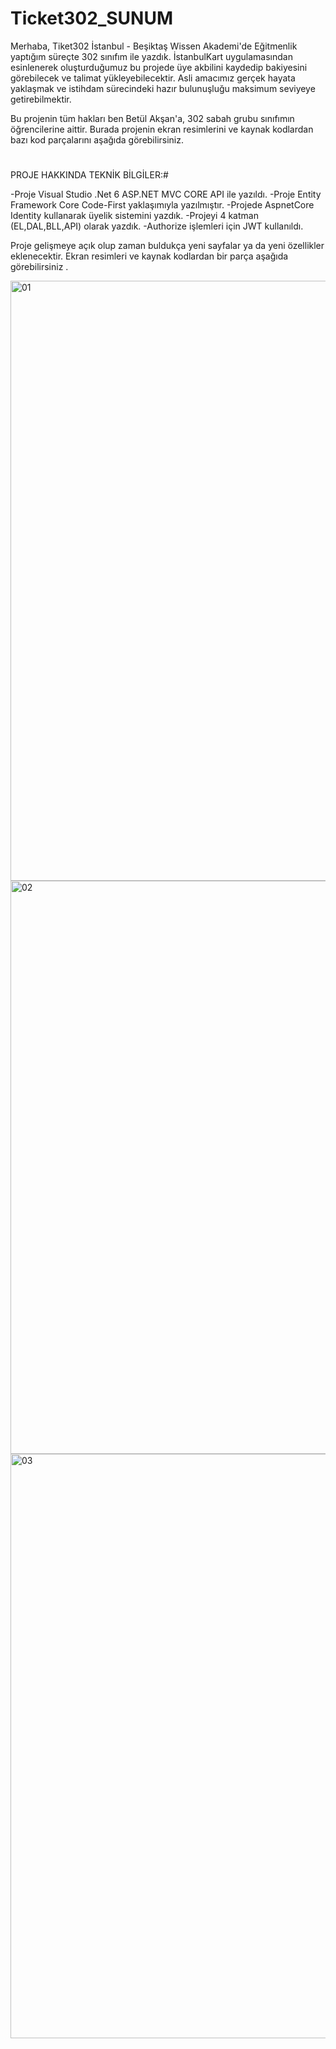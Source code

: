 # Ticket302_SUNUM

Merhaba, Tiket302 İstanbul - Beşiktaş Wissen Akademi'de Eğitmenlik yaptığım süreçte 302 sınıfım ile yazdık. İstanbulKart uygulamasından esinlenerek oluşturduğumuz bu projede üye akbilini kaydedip bakiyesini görebilecek ve talimat yükleyebilecektir. Asli amacımız gerçek hayata yaklaşmak ve istihdam sürecindeki hazır bulunuşluğu maksimum seviyeye getirebilmektir.

Bu projenin tüm hakları ben Betül Akşan'a, 302 sabah grubu sınıfımın öğrencilerine aittir. Burada projenin ekran resimlerini ve kaynak kodlardan bazı kod parçalarını aşağıda görebilirsiniz.

#
PROJE HAKKINDA TEKNİK BİLGİLER:#

-Proje Visual Studio .Net 6 ASP.NET MVC CORE API ile yazıldı.
-Proje Entity Framework Core Code-First yaklaşımıyla yazılmıştır.
-Projede AspnetCore Identity kullanarak üyelik sistemini yazdık.
-Projeyi 4 katman (EL,DAL,BLL,API) olarak yazdık.
-Authorize işlemleri için JWT kullanıldı.

Proje gelişmeye açık olup zaman buldukça yeni sayfalar ya da yeni özellikler eklenecektir.
Ekran resimleri ve kaynak kodlardan bir parça aşağıda görebilirsiniz .

<img width="960" alt="01" src="https://user-images.githubusercontent.com/94163797/219579284-4e5617e5-b89c-4ef2-8e22-b255740d6b5e.png">
<img width="917" alt="02" src="https://user-images.githubusercontent.com/94163797/219579300-33af3e29-8fa4-49c7-b318-dac3c6ff052d.png">
<img width="935" alt="03" src="https://user-images.githubusercontent.com/94163797/219579339-6b7c05f9-51f0-4292-91ab-262c237ad861.png">
